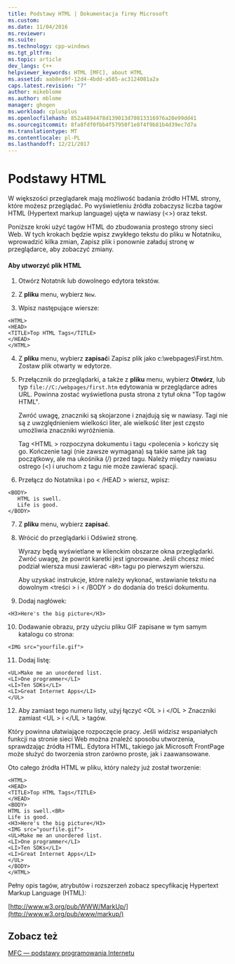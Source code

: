 ```yaml
---
title: Podstawy HTML | Dokumentacja firmy Microsoft
ms.custom: 
ms.date: 11/04/2016
ms.reviewer: 
ms.suite: 
ms.technology: cpp-windows
ms.tgt_pltfrm: 
ms.topic: article
dev_langs: C++
helpviewer_keywords: HTML [MFC], about HTML
ms.assetid: aab8ea9f-12d4-4bdd-a585-ac3124081a2a
caps.latest.revision: "7"
author: mikeblome
ms.author: mblome
manager: ghogen
ms.workload: cplusplus
ms.openlocfilehash: 852a4894478d139013d70813316976a20e99dd41
ms.sourcegitcommit: 8fa8fdf0fbb4f57950f1e8f4f9b81b4d39ec7d7a
ms.translationtype: MT
ms.contentlocale: pl-PL
ms.lasthandoff: 12/21/2017
---
```

# <a name="html-basics"></a>Podstawy HTML
W większości przeglądarek mają możliwość badania źródło HTML strony, które możesz przeglądać. Po wyświetleniu źródła zobaczysz liczba tagów HTML (Hypertext markup language) ujęta w nawiasy (<>) oraz tekst.  
  
 Poniższe kroki użyć tagów HTML do zbudowania prostego strony sieci Web. W tych krokach będzie wpisz zwykłego tekstu do pliku w Notatniku, wprowadzić kilka zmian, Zapisz plik i ponownie załaduj stronę w przeglądarce, aby zobaczyć zmiany.  
  
#### <a name="to-create-an-html-file"></a>Aby utworzyć plik HTML  
  
1.  Otwórz Notatnik lub dowolnego edytora tekstów.  
  
2.  Z **pliku** menu, wybierz `New`.  
  
3.  Wpisz następujące wiersze:  
  
 ```  
 <HTML>  
 <HEAD>  
 <TITLE>Top HTML Tags</TITLE>  
 </HEAD>  
 </HTML>  
 ```  
  
4.  Z **pliku** menu, wybierz **zapisać**i Zapisz plik jako c:\webpages\First.htm. Zostaw plik otwarty w edytorze.  
  
5.  Przełącznik do przeglądarki, a także z **pliku** menu, wybierz **Otwórz**, lub typ `file://C:/webpages/first.htm` edytowania w przeglądarce adres URL. Powinna zostać wyświetlona pusta strona z tytuł okna "Top tagów HTML".  
  
     Zwróć uwagę, znaczniki są skojarzone i znajdują się w nawiasy. Tagi nie są z uwzględnieniem wielkości liter, ale wielkość liter jest często umożliwia znaczniki wyróżnienia.  
  
     Tag \<HTML > rozpoczyna dokumentu i tagu \<polecenia > kończy się go. Kończenie tagi (nie zawsze wymagana) są takie same jak tag początkowy, ale ma ukośnika (/) przed tagu. Należy między nawiasu ostrego (<) i uruchom z tagu nie może zawierać spacji.  
  
6.  Przełącz do Notatnika i po  \< /HEAD > wiersz, wpisz:  
  
 ```  
 <BODY>  
    HTML is swell.  
    Life is good.  
 </BODY>  
 ```  
  
7.  Z **pliku** menu, wybierz **zapisać**.  
  
8.  Wrócić do przeglądarki i Odśwież stronę.  
  
     Wyrazy będą wyświetlane w klienckim obszarze okna przeglądarki. Zwróć uwagę, że powrót karetki jest ignorowane. Jeśli chcesz mieć podział wiersza musi zawierać `<BR>` tagu po pierwszym wierszu.  
  
     Aby uzyskać instrukcje, które należy wykonać, wstawianie tekstu na dowolnym \<treści > i  \< /BODY > do dodania do treści dokumentu.  
  
9. Dodaj nagłówek:  
  
 ```  
 <H3>Here's the big picture</H3>  
 ```  
  
10. Dodawanie obrazu, przy użyciu pliku GIF zapisane w tym samym katalogu co strona:  
  
 ```  
 <IMG src="yourfile.gif">  
 ```  
  
11. Dodaj listę:  
  
 ```  
 <UL>Make me an unordered list.  
 <LI>One programmer</LI>  
 <LI>Ten SDKs</LI>  
 <LI>Great Internet Apps</LI>  
 </UL>  
 ```  
  
12. Aby zamiast tego numeru listy, użyj łączyć \<OL > i \</OL > Znaczniki zamiast \<UL > i \</UL > tagów.  
  
 Który powinna ułatwiające rozpoczęcie pracy. Jeśli widzisz wspaniałych funkcji na stronie sieci Web można znaleźć sposobu utworzenia, sprawdzając źródła HTML. Edytora HTML, takiego jak Microsoft FrontPage może służyć do tworzenia stron zarówno proste, jak i zaawansowane.  
  
 Oto całego źródła HTML w pliku, który należy już został tworzenie:  
  
```  
<HTML>  
<HEAD>  
<TITLE>Top HTML Tags</TITLE>  
</HEAD>  
<BODY>  
HTML is swell.<BR>  
Life is good.  
<H3>Here's the big picture</H3>  
<IMG src="yourfile.gif">  
<UL>Make me an unordered list.  
<LI>One programmer</LI>  
<LI>Ten SDKs</LI>  
<LI>Great Internet Apps</LI>  
</UL>  
</BODY>  
</HTML>  
```  
  
 Pełny opis tagów, atrybutów i rozszerzeń zobacz specyfikację Hypertext Markup Language (HTML):  
  
 [http://www.w3.org/pub/WWW/MarkUp/](http://www.w3.org/pub/www/markup/)  
  
## <a name="see-also"></a>Zobacz też  
 [MFC — podstawy programowania Internetu](../mfc/mfc-internet-programming-basics.md)

